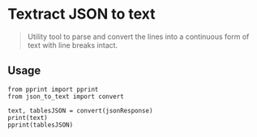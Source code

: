 # Textract JSON to text

> Utility tool to parse and convert the lines into a continuous form of text with line breaks intact.

## Usage

```
from pprint import pprint
from json_to_text import convert

text, tablesJSON = convert(jsonResponse)
print(text)
pprint(tablesJSON)
```